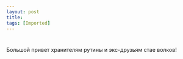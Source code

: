 ```yaml
---
layout: post
title: 
tags: [Imported]
---
```

# 

Большой привет хранителям рутины и экс-друзьям стае волков!
